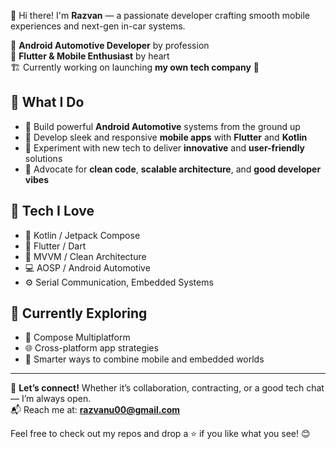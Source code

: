 👋 Hi there! I'm **Razvan** — a passionate developer crafting smooth mobile experiences and next-gen in-car systems.

🚗 **Android Automotive Developer** by profession  
📱 **Flutter & Mobile Enthusiast** by heart  
🏗️ Currently working on launching **my own tech company** 🚀

## 🧰 What I Do
- 🔧 Build powerful **Android Automotive** systems from the ground up  
- 🎯 Develop sleek and responsive **mobile apps** with **Flutter** and **Kotlin**  
- 🧪 Experiment with new tech to deliver **innovative** and **user-friendly** solutions  
- 🧼 Advocate for **clean code**, **scalable architecture**, and **good developer vibes**

## 🚀 Tech I Love
- 💚 Kotlin / Jetpack Compose  
- 🦋 Flutter / Dart  
- 🧩 MVVM / Clean Architecture  
- 💻 AOSP / Android Automotive  
- ⚙️ Serial Communication, Embedded Systems  

## 🌱 Currently Exploring
- 🔄 Compose Multiplatform  
- 🌐 Cross-platform app strategies  
- 🧠 Smarter ways to combine mobile and embedded worlds  

---

💼 **Let’s connect!** Whether it’s collaboration, contracting, or a good tech chat — I’m always open.  
📬 Reach me at: **razvanu00@gmail.com**

Feel free to check out my repos and drop a ⭐ if you like what you see! 😊
